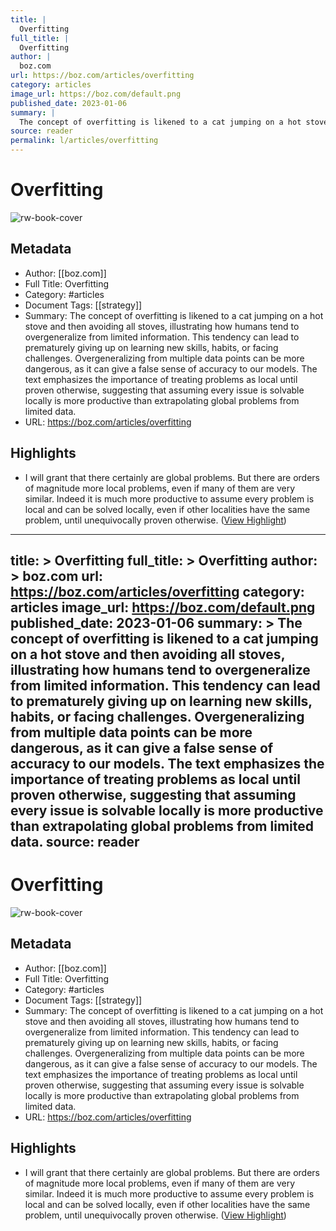 ```yaml
---
title: |
  Overfitting
full_title: |
  Overfitting
author: |
  boz.com
url: https://boz.com/articles/overfitting
category: articles
image_url: https://boz.com/default.png
published_date: 2023-01-06
summary: |
  The concept of overfitting is likened to a cat jumping on a hot stove and then avoiding all stoves, illustrating how humans tend to overgeneralize from limited information. This tendency can lead to prematurely giving up on learning new skills, habits, or facing challenges. Overgeneralizing from multiple data points can be more dangerous, as it can give a false sense of accuracy to our models. The text emphasizes the importance of treating problems as local until proven otherwise, suggesting that assuming every issue is solvable locally is more productive than extrapolating global problems from limited data.
source: reader
permalink: l/articles/overfitting
---
```

# Overfitting

![rw-book-cover](https://boz.com/default.png)

## Metadata
- Author: [[boz.com]]
- Full Title: Overfitting
- Category: #articles
- Document Tags: [[strategy]] 
- Summary: The concept of overfitting is likened to a cat jumping on a hot stove and then avoiding all stoves, illustrating how humans tend to overgeneralize from limited information. This tendency can lead to prematurely giving up on learning new skills, habits, or facing challenges. Overgeneralizing from multiple data points can be more dangerous, as it can give a false sense of accuracy to our models. The text emphasizes the importance of treating problems as local until proven otherwise, suggesting that assuming every issue is solvable locally is more productive than extrapolating global problems from limited data.
- URL: https://boz.com/articles/overfitting

## Highlights
- I will grant that there certainly are global problems. But there are orders of magnitude more local problems, even if many of them are very similar. Indeed it is much more productive to assume every problem is local and can be solved locally, even if other localities have the same problem, until unequivocally proven otherwise. ([View Highlight](https://read.readwise.io/read/01hq5mvmkdtpdaf17dvbpr97g0))


---
title: >
  Overfitting
full_title: >
  Overfitting
author: >
  boz.com
url: https://boz.com/articles/overfitting
category: articles
image_url: https://boz.com/default.png
published_date: 2023-01-06
summary: >
  The concept of overfitting is likened to a cat jumping on a hot stove and then avoiding all stoves, illustrating how humans tend to overgeneralize from limited information. This tendency can lead to prematurely giving up on learning new skills, habits, or facing challenges. Overgeneralizing from multiple data points can be more dangerous, as it can give a false sense of accuracy to our models. The text emphasizes the importance of treating problems as local until proven otherwise, suggesting that assuming every issue is solvable locally is more productive than extrapolating global problems from limited data.
source: reader
---
# Overfitting

![rw-book-cover](https://boz.com/default.png)

## Metadata
- Author: [[boz.com]]
- Full Title: Overfitting
- Category: #articles
- Document Tags: [[strategy]] 
- Summary: The concept of overfitting is likened to a cat jumping on a hot stove and then avoiding all stoves, illustrating how humans tend to overgeneralize from limited information. This tendency can lead to prematurely giving up on learning new skills, habits, or facing challenges. Overgeneralizing from multiple data points can be more dangerous, as it can give a false sense of accuracy to our models. The text emphasizes the importance of treating problems as local until proven otherwise, suggesting that assuming every issue is solvable locally is more productive than extrapolating global problems from limited data.
- URL: https://boz.com/articles/overfitting

## Highlights
- I will grant that there certainly are global problems. But there are orders of magnitude more local problems, even if many of them are very similar. Indeed it is much more productive to assume every problem is local and can be solved locally, even if other localities have the same problem, until unequivocally proven otherwise. ([View Highlight](https://read.readwise.io/read/01hq5mvmkdtpdaf17dvbpr97g0))


